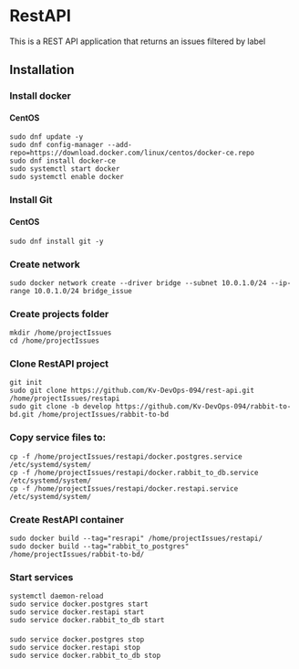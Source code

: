 # RestAPI

This is a REST API application that returns an issues filtered by label

## Installation

### Install docker
#### CentOS
    sudo dnf update -y
    sudo dnf config-manager --add-repo=https://download.docker.com/linux/centos/docker-ce.repo
    sudo dnf install docker-ce
    sudo systemctl start docker
    sudo systemctl enable docker

### Install Git
#### CentOS
    sudo dnf install git -y
### Create network
    sudo docker network create --driver bridge --subnet 10.0.1.0/24 --ip-range 10.0.1.0/24 bridge_issue

### Create projects folder
    mkdir /home/projectIssues
    cd /home/projectIssues

### Clone RestAPI project
    git init
    sudo git clone https://github.com/Kv-DevOps-094/rest-api.git /home/projectIssues/restapi
    sudo git clone -b develop https://github.com/Kv-DevOps-094/rabbit-to-bd.git /home/projectIssues/rabbit-to-bd

### Copy service files to:
    cp -f /home/projectIssues/restapi/docker.postgres.service /etc/systemd/system/
    cp -f /home/projectIssues/restapi/docker.rabbit_to_db.service /etc/systemd/system/
    cp -f /home/projectIssues/restapi/docker.restapi.service /etc/systemd/system/

### Create RestAPI container
    sudo docker build --tag="resrapi" /home/projectIssues/restapi/
    sudo docker build --tag="rabbit_to_postgres" /home/projectIssues/rabbit-to-bd/
### Start services
    systemctl daemon-reload
    sudo service docker.postgres start
    sudo service docker.restapi start
    sudo service docker.rabbit_to_db start
####
    sudo service docker.postgres stop
    sudo service docker.restapi stop
    sudo service docker.rabbit_to_db stop

